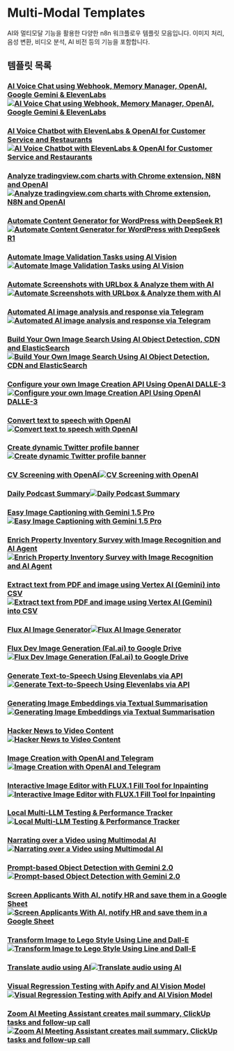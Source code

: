 # Multi-Modal Templates

AI와 멀티모달 기능을 활용한 다양한 n8n 워크플로우 템플릿 모음입니다. 이미지 처리, 음성 변환, 비디오 분석, AI 비전 등의 기능을 포함합니다.

## 템플릿 목록

### [AI Voice Chat using Webhook, Memory Manager, OpenAI, Google Gemini & ElevenLabs](AI%20Voice%20Chat%20using%20Webhook,%20Memory%20Manager,%20OpenAI,%20Google%20Gemini%20&%20ElevenLabs.json)[![AI Voice Chat using Webhook, Memory Manager, OpenAI, Google Gemini & ElevenLabs](AI%20Voice%20Chat%20using%20Webhook,%20Memory%20Manager,%20OpenAI,%20Google%20Gemini%20&%20ElevenLabs.png)](AI%20Voice%20Chat%20using%20Webhook,%20Memory%20Manager,%20OpenAI,%20Google%20Gemini%20&%20ElevenLabs.json)

### [AI Voice Chatbot with ElevenLabs & OpenAI for Customer Service and Restaurants](AI%20Voice%20Chatbot%20with%20ElevenLabs%20&%20OpenAI%20for%20Customer%20Service%20and%20Restaurants.json)[![AI Voice Chatbot with ElevenLabs & OpenAI for Customer Service and Restaurants](AI%20Voice%20Chatbot%20with%20ElevenLabs%20&%20OpenAI%20for%20Customer%20Service%20and%20Restaurants.png)](AI%20Voice%20Chatbot%20with%20ElevenLabs%20&%20OpenAI%20for%20Customer%20Service%20and%20Restaurants.json)

### [Analyze tradingview.com charts with Chrome extension, N8N and OpenAI](Analyze%20tradingview.com%20charts%20with%20Chrome%20extension,%20N8N%20and%20OpenAI.json)[![Analyze tradingview.com charts with Chrome extension, N8N and OpenAI](Analyze%20tradingview.com%20charts%20with%20Chrome%20extension,%20N8N%20and%20OpenAI.png)](Analyze%20tradingview.com%20charts%20with%20Chrome%20extension,%20N8N%20and%20OpenAI.json)

### [Automate Content Generator for WordPress with DeepSeek R1](Automate%20Content%20Generator%20for%20WordPress%20with%20DeepSeek%20R1.json)[![Automate Content Generator for WordPress with DeepSeek R1](Automate%20Content%20Generator%20for%20WordPress%20with%20DeepSeek%20R1.png)](Automate%20Content%20Generator%20for%20WordPress%20with%20DeepSeek%20R1.json)

### [Automate Image Validation Tasks using AI Vision](Automate%20Image%20Validation%20Tasks%20using%20AI%20Vision.json)[![Automate Image Validation Tasks using AI Vision](Automate%20Image%20Validation%20Tasks%20using%20AI%20Vision.png)](Automate%20Image%20Validation%20Tasks%20using%20AI%20Vision.json)

### [Automate Screenshots with URLbox & Analyze them with AI](Automate%20Screenshots%20with%20URLbox%20&%20Analyze%20them%20with%20AI.json)[![Automate Screenshots with URLbox & Analyze them with AI](Automate%20Screenshots%20with%20URLbox%20&%20Analyze%20them%20with%20AI.png)](Automate%20Screenshots%20with%20URLbox%20&%20Analyze%20them%20with%20AI.json)

### [Automated AI image analysis and response via Telegram](Automated%20AI%20image%20analysis%20and%20response%20via%20Telegram.json)[![Automated AI image analysis and response via Telegram](Automated%20AI%20image%20analysis%20and%20response%20via%20Telegram.png)](Automated%20AI%20image%20analysis%20and%20response%20via%20Telegram.json)

### [Build Your Own Image Search Using AI Object Detection, CDN and ElasticSearch](Build%20Your%20Own%20Image%20Search%20Using%20AI%20Object%20Detection,%20CDN%20and%20ElasticSearchBuild%20Your%20Own%20Image%20Search%20Using%20AI%20Object%20Detection,%20CDN%20and%20ElasticSearch.json)[![Build Your Own Image Search Using AI Object Detection, CDN and ElasticSearch](Build%20Your%20Own%20Image%20Search%20Using%20AI%20Object%20Detection,%20CDN%20and%20ElasticSearchBuild%20Your%20Own%20Image%20Search%20Using%20AI%20Object%20Detection,%20CDN%20and%20ElasticSearch.png)](Build%20Your%20Own%20Image%20Search%20Using%20AI%20Object%20Detection,%20CDN%20and%20ElasticSearchBuild%20Your%20Own%20Image%20Search%20Using%20AI%20Object%20Detection,%20CDN%20and%20ElasticSearch.json)

### [Configure your own Image Creation API Using OpenAI DALLE-3](Configure%20your%20own%20Image%20Creation%20API%20Using%20OpenAI%20DALLE-3.json)[![Configure your own Image Creation API Using OpenAI DALLE-3](Configure%20your%20own%20Image%20Creation%20API%20Using%20OpenAI%20DALLE-3.png)](Configure%20your%20own%20Image%20Creation%20API%20Using%20OpenAI%20DALLE-3.json)

### [Convert text to speech with OpenAI](Convert%20text%20to%20speech%20with%20OpenAI.json)[![Convert text to speech with OpenAI](Convert%20text%20to%20speech%20with%20OpenAI.png)](Convert%20text%20to%20speech%20with%20OpenAI.json)

### [Create dynamic Twitter profile banner](Create%20dynamic%20Twitter%20profile%20banner.json)[![Create dynamic Twitter profile banner](Create%20dynamic%20Twitter%20profile%20banner.png)](Create%20dynamic%20Twitter%20profile%20banner.json)

### [CV Screening with OpenAI](CV%20Screening%20with%20OpenAI.json)[![CV Screening with OpenAI](CV%20Screening%20with%20OpenAI.png)](CV%20Screening%20with%20OpenAI.json)

### [Daily Podcast Summary](Daily%20Podcast%20Summary.json)[![Daily Podcast Summary](Daily%20Podcast%20Summary.png)](Daily%20Podcast%20Summary.json)

### [Easy Image Captioning with Gemini 1.5 Pro](Easy%20Image%20Captioning%20with%20Gemini%201.5%20Pro.json)[![Easy Image Captioning with Gemini 1.5 Pro](Easy%20Image%20Captioning%20with%20Gemini%201.5%20Pro.png)](Easy%20Image%20Captioning%20with%20Gemini%201.5%20Pro.json)

### [Enrich Property Inventory Survey with Image Recognition and AI Agent](Enrich%20Property%20Inventory%20Survey%20with%20Image%20Recognition%20and%20AI%20Agent.json)[![Enrich Property Inventory Survey with Image Recognition and AI Agent](Enrich%20Property%20Inventory%20Survey%20with%20Image%20Recognition%20and%20AI%20Agent.png)](Enrich%20Property%20Inventory%20Survey%20with%20Image%20Recognition%20and%20AI%20Agent.json)

### [Extract text from PDF and image using Vertex AI (Gemini) into CSV](Extract%20text%20from%20PDF%20and%20image%20using%20Vertex%20AI%20(Gemini)%20into%20CSV.json)[![Extract text from PDF and image using Vertex AI (Gemini) into CSV](Extract%20text%20from%20PDF%20and%20image%20using%20Vertex%20AI%20(Gemini)%20into%20CSV.png)](Extract%20text%20from%20PDF%20and%20image%20using%20Vertex%20AI%20(Gemini)%20into%20CSV.json)

### [Flux AI Image Generator](Flux%20AI%20Image%20Generator.json)[![Flux AI Image Generator](Flux%20AI%20Image%20Generator.png)](Flux%20AI%20Image%20Generator.json)

### [Flux Dev Image Generation (Fal.ai) to Google Drive](Flux%20Dev%20Image%20Generation%20(Fal.ai)%20to%20Google%20Drive.json)[![Flux Dev Image Generation (Fal.ai) to Google Drive](Flux%20Dev%20Image%20Generation%20(Fal.ai)%20to%20Google%20Drive.png)](Flux%20Dev%20Image%20Generation%20(Fal.ai)%20to%20Google%20Drive.json)

### [Generate Text-to-Speech Using Elevenlabs via API](Generate%20Text-to-Speech%20Using%20Elevenlabs%20via%20API.json)[![Generate Text-to-Speech Using Elevenlabs via API](Generate%20Text-to-Speech%20Using%20Elevenlabs%20via%20API.png)](Generate%20Text-to-Speech%20Using%20Elevenlabs%20via%20API.json)

### [Generating Image Embeddings via Textual Summarisation](Generating%20Image%20Embeddings%20via%20Textual%20Summarisation.json)[![Generating Image Embeddings via Textual Summarisation](Generating%20Image%20Embeddings%20via%20Textual%20Summarisation.png)](Generating%20Image%20Embeddings%20via%20Textual%20Summarisation.json)

### [Hacker News to Video Content](Hacker%20News%20to%20Video%20Content.json)[![Hacker News to Video Content](Hacker%20News%20to%20Video%20Content.png)](Hacker%20News%20to%20Video%20Content.json)

### [Image Creation with OpenAI and Telegram](Image%20Creation%20with%20OpenAI%20and%20Telegram.json)[![Image Creation with OpenAI and Telegram](Image%20Creation%20with%20OpenAI%20and%20Telegram.png)](Image%20Creation%20with%20OpenAI%20and%20Telegram.json)

### [Interactive Image Editor with FLUX.1 Fill Tool for Inpainting](Interactive%20Image%20Editor%20with%20FLUX.1%20Fill%20Tool%20for%20Inpainting.json)[![Interactive Image Editor with FLUX.1 Fill Tool for Inpainting](Interactive%20Image%20Editor%20with%20FLUX.1%20Fill%20Tool%20for%20Inpainting.png)](Interactive%20Image%20Editor%20with%20FLUX.1%20Fill%20Tool%20for%20Inpainting.json)

### [Local Multi-LLM Testing & Performance Tracker](Local%20Multi-LLM%20Testing%20&%20Performance%20Tracker.json)[![Local Multi-LLM Testing & Performance Tracker](Local%20Multi-LLM%20Testing%20&%20Performance%20Tracker.png)](Local%20Multi-LLM%20Testing%20&%20Performance%20Tracker.json)

### [Narrating over a Video using Multimodal AI](Narrating%20over%20a%20Video%20using%20Multimodal%20AI.json)[![Narrating over a Video using Multimodal AI](Narrating%20over%20a%20Video%20using%20Multimodal%20AI.png)](Narrating%20over%20a%20Video%20using%20Multimodal%20AI.json)

### [Prompt-based Object Detection with Gemini 2.0](Prompt-based%20Object%20Detection%20with%20Gemini%202.0.json)[![Prompt-based Object Detection with Gemini 2.0](Prompt-based%20Object%20Detection%20with%20Gemini%202.0.png)](Prompt-based%20Object%20Detection%20with%20Gemini%202.0.json)

### [Screen Applicants With AI, notify HR and save them in a Google Sheet](Screen%20Applicants%20With%20AI,%20notify%20HR%20and%20save%20them%20in%20a%20Google%20Sheet.json)[![Screen Applicants With AI, notify HR and save them in a Google Sheet](Screen%20Applicants%20With%20AI,%20notify%20HR%20and%20save%20them%20in%20a%20Google%20Sheet.png)](Screen%20Applicants%20With%20AI,%20notify%20HR%20and%20save%20them%20in%20a%20Google%20Sheet.json)

### [Transform Image to Lego Style Using Line and Dall-E](Transform%20Image%20to%20Lego%20Style%20Using%20Line%20and%20Dall-E.json)[![Transform Image to Lego Style Using Line and Dall-E](Transform%20Image%20to%20Lego%20Style%20Using%20Line%20and%20Dall-E.png)](Transform%20Image%20to%20Lego%20Style%20Using%20Line%20and%20Dall-E.json)

### [Translate audio using AI](Translate%20audio%20using%20AI.json)[![Translate audio using AI](Translate%20audio%20using%20AI.png)](Translate%20audio%20using%20AI.json)

### [Visual Regression Testing with Apify and AI Vision Model](Visual%20Regression%20Testing%20with%20Apify%20and%20AI%20Vision%20Model.json)[![Visual Regression Testing with Apify and AI Vision Model](Visual%20Regression%20Testing%20with%20Apify%20and%20AI%20Vision%20Model.png)](Visual%20Regression%20Testing%20with%20Apify%20and%20AI%20Vision%20Model.json)

### [Zoom AI Meeting Assistant creates mail summary, ClickUp tasks and follow-up call](Zoom%20AI%20Meeting%20Assistant%20creates%20mail%20summary,%20ClickUp%20tasks%20and%20follow-up%20call.json)[![Zoom AI Meeting Assistant creates mail summary, ClickUp tasks and follow-up call](Zoom%20AI%20Meeting%20Assistant%20creates%20mail%20summary,%20ClickUp%20tasks%20and%20follow-up%20call.png)](Zoom%20AI%20Meeting%20Assistant%20creates%20mail%20summary,%20ClickUp%20tasks%20and%20follow-up%20call.json)

